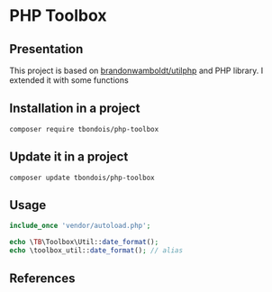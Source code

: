 PHP Toolbox
=======================

Presentation
---------------

This project is based on [brandonwamboldt/utilphp][1] and PHP library. I extended it with some functions 

Installation in a project
---------------

```
composer require tbondois/php-toolbox
```

Update it  in a project
---------------

```
composer update tbondois/php-toolbox
```

Usage
---------------

```php
include_once 'vendor/autoload.php';

echo \TB\Toolbox\Util::date_format();
echo \toolbox_util::date_format(); // alias
```



References
---------------

[1]: http://brandonwamboldt.github.io/utilphp/
